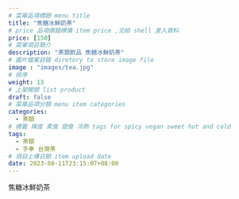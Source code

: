 ```yaml
---
# 菜單品項標題 menu title 
title: "焦糖冰鮮奶茶"
# price 品項價錢標價 item price ,交給 shell 差入資料
price: [150] 
# 菜單項目簡介 
description: "茶類飲品 焦糖冰鮮奶茶"
# 圖片檔案目錄 diretory to store image file
image : "images/tea.jpg"
# 排序
weight: 13 
# 上架開關 list product 
draft: false
# 菜單品項分類 menu item categories 
categories:
  - 茶類
# 標籤 辣度 素食 甜食 冷熱 tags for spicy vegan sweet hot and cold 
tags:
  - 茶類
  - 手奉 台灣茶
# 項目上傳日期 item upload date 
date: 2023-08-11T23:15:07+08:00
---
```


 焦糖冰鮮奶茶
